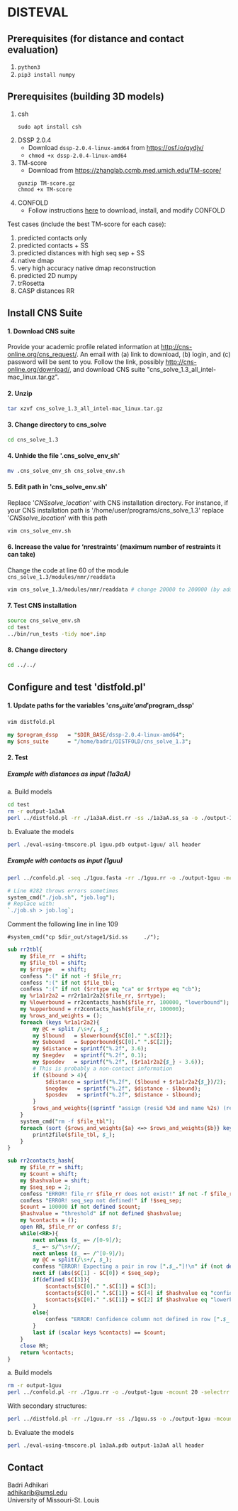 # DISTEVAL

## Prerequisites (for distance and contact evaluation)
1. `python3`
1. `pip3 install numpy`

## Prerequisites (building 3D models)
1. csh
   ```
   sudo apt install csh
   ```
1. DSSP 2.0.4
   - Download `dssp-2.0.4-linux-amd64` from https://osf.io/qydjv/
   - `chmod +x dssp-2.0.4-linux-amd64`
1. TM-score 
    - Download from https://zhanglab.ccmb.med.umich.edu/TM-score/
    ```
    gunzip TM-score.gz
    chmod +x TM-score
    ```
1. CONFOLD
    - Follow instructions [here](CONFOLD-CHANGES.md) to download, install, and modify CONFOLD
  
Test cases (include the best TM-score for each case):
1. predicted contacts only
1. predicted contacts + SS
1. predicted distances with high seq sep + SS
1. native dmap
1. very high accuracy native dmap reconstruction
1. predicted 2D numpy
1. trRosetta
1. CASP distances RR




## Install CNS Suite
#### 1. Download CNS suite   
Provide your academic profile related information at http://cns-online.org/cns_request/. An email with (a) link to download, (b) login, and (c) password will be sent to you. Follow the link, possibly http://cns-online.org/download/, and download CNS suite "cns_solve_1.3_all_intel-mac_linux.tar.gz".
#### 2. Unzip  
```bash
tar xzvf cns_solve_1.3_all_intel-mac_linux.tar.gz
```
#### 3. Change directory to cns_solve  
```bash
cd cns_solve_1.3
```
#### 4. Unhide the file '.cns_solve_env_sh'  
```bash
mv .cns_solve_env_sh cns_solve_env.sh
```
#### 5. Edit path in 'cns_solve_env.sh'  
Replace '_CNSsolve_location_' with CNS installation directory. For instance, if your CNS installation path is '/home/user/programs/cns_solve_1.3' replace '_CNSsolve_location_' with this path
```bash
vim cns_solve_env.sh
```

#### 6. Increase the value for ‘nrestraints’ (maximum number of restraints it can take)
Change the code at line 60 of the module `cns_solve_1.3/modules/nmr/readdata`
```bash
vim cns_solve_1.3/modules/nmr/readdata # change 20000 to 200000 (by adding a zero)
```

#### 7. Test CNS installation  
```bash
source cns_solve_env.sh
cd test 
../bin/run_tests -tidy noe*.inp
```
#### 8. Change directory  
```bash
cd ../../
```

## Configure and test 'distfold.pl'  
#### 1. Update paths for the variables '$cns_suite' and '$program_dssp'  
```bash
vim distfold.pl
```
```perl
my $program_dssp   = "$DIR_BASE/dssp-2.0.4-linux-amd64";
my $cns_suite      = "/home/badri/DISTFOLD/cns_solve_1.3";
```
#### 2. Test  
##### Example with distances as input (1a3aA)  
a. Build models  
```bash
cd test
rm -r output-1a3aA
perl ../distfold.pl -rr ./1a3aA.dist.rr -ss ./1a3aA.ss_sa -o ./output-1a3aA -mcount 20 -selectrr 1.0L
```
b. Evaluate the models
```bash
perl ./eval-using-tmscore.pl 1guu.pdb output-1guu/ all header
```
##### Example with contacts as input (1guu)  

```bash
perl ../confold.pl -seq ./1guu.fasta -rr ./1guu.rr -o ./output-1guu -mcount 20 -selectrr all
```

```perl
# Line #282 throws errors sometimes
system_cmd("./job.sh", "job.log");
# Replace with:
`./job.sh > job.log`;
```

Comment the following line in line 109
```
#system_cmd("cp $dir_out/stage1/$id.ss     ./");
```

```perl
sub rr2tbl{
	my $file_rr  = shift;
	my $file_tbl = shift;
	my $rrtype   = shift;
	confess ":(" if not -f $file_rr;
	confess ":(" if not $file_tbl;
	confess ":(" if not ($rrtype eq "ca" or $rrtype eq "cb");
	my %r1a1r2a2 = rr2r1a1r2a2($file_rr, $rrtype);
	my %lowerbound = rr2contacts_hash($file_rr, 100000, "lowerbound");
	my %upperbound = rr2contacts_hash($file_rr, 100000);
	my %rows_and_weights = ();
	foreach (keys %r1a1r2a2){
		my @C = split /\s+/, $_;
		my $lbound   = $lowerbound{$C[0]." ".$C[2]};
		my $ubound   = $upperbound{$C[0]." ".$C[2]};
		my $distance = sprintf("%.2f", 3.6);
		my $negdev   = sprintf("%.2f", 0.1);
		my $posdev   = sprintf("%.2f", ($r1a1r2a2{$_} - 3.6));
		# This is probably a non-contact information
		if ($lbound > 4){
			$distance = sprintf("%.2f", ($lbound + $r1a1r2a2{$_})/2);
			$negdev   = sprintf("%.2f", $distance - $lbound);
			$posdev   = sprintf("%.2f", $distance - $lbound);
		}
		$rows_and_weights{(sprintf "assign (resid %3d and name %2s) (resid %3d and name %2s) %.2f %.2f %.2f", $C[0], $C[1], $C[2], $C[3], $distance, $negdev, $posdev)} = $C[0];
	}
	system_cmd("rm -f $file_tbl");
	foreach (sort {$rows_and_weights{$a} <=> $rows_and_weights{$b}} keys %rows_and_weights){
		print2file($file_tbl, $_);
	}
}
```

```perl
sub rr2contacts_hash{
	my $file_rr = shift;
	my $count = shift;
	my $hashvalue = shift;
	my $seq_sep = 2;
	confess "ERROR! file_rr $file_rr does not exist!" if not -f $file_rr;
	confess "ERROR! seq_sep not defined!" if !$seq_sep;
	$count = 100000 if not defined $count;
	$hashvalue = "threshold" if not defined $hashvalue;
	my %contacts = ();
	open RR, $file_rr or confess $!;
	while(<RR>){
		next unless ($_ =~ /[0-9]/);
		$_ =~ s/^\s+//;
		next unless ($_ =~ /^[0-9]/);
		my @C = split(/\s+/, $_);
		confess "ERROR! Expecting a pair in row [".$_."]!\n" if (not defined $C[0] || not defined $C[1]);
		next if (abs($C[1] - $C[0]) < $seq_sep);
		if(defined $C[3]){
			$contacts{$C[0]." ".$C[1]} = $C[3];
			$contacts{$C[0]." ".$C[1]} = $C[4] if $hashvalue eq "confidence";
			$contacts{$C[0]." ".$C[1]} = $C[2] if $hashvalue eq "lowerbound";
		}
		else{
			confess "ERROR! Confidence column not defined in row [".$_."] in file $file_rr!\n";
		}
		last if (scalar keys %contacts) == $count;
	}
	close RR;
	return %contacts;
}
```

a. Build models
```bash
rm -r output-1guu
perl ../confold.pl -rr ./1guu.rr -o ./output-1guu -mcount 20 -selectrr all
```

With secondary structures:
```bash
perl ../distfold.pl -rr ./1guu.rr -ss ./1guu.ss -o ./output-1guu -mcount 20 -selectrr 1.0L
```

b. Evaluate the models
```bash
perl ./eval-using-tmscore.pl 1a3aA.pdb output-1a3aA all header
```


## Contact  
Badri Adhikari  
adhikarib@umsl.edu  
University of Missouri-St. Louis  
